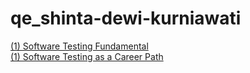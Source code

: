# qe_shinta-dewi-kurniawati
[(1) Software Testing Fundamental](https://docs.google.com/document/d/1chMP_cD4Xv7dm6ZZnomjG_ib1mxD0OPuEk5ESWNL5_4/edit?usp=sharing) <br>
[(1) Software Testing as a Career Path](https://docs.google.com/document/d/1SFrLB4dyOLTnhryykM8iQbgCXTfhR9aJFtUZ09RiAyY/edit?usp=sharing)
